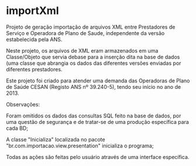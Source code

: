 # importXml

Projeto de geração importação de arquivos XML entre Prestadores de Serviço e Operadora de Plano de Saude, independente da versão estabelecida pela ANS.

Neste projeto, os arquivos de XML eram armazenados em uma Classe/Objeto que servia debase para a inserção dita na base de dados (uma classe que abrangia os dados das diferentes versões enviadas por diferentes prestadores.

Este projeto foi criado para atender uma demanda das Operadoras de Plano de Saúde CESAN (Registo ANS nº 39.240-5), tendo seu início no ano de 2013.

Observações:

Foram omitidos os dados das consultas SQL feito na base de dados, por uma questão de segurança e de tratar-se de uma produção específica para cada BD;

A classe "Inicializa" localizada no pacote "br.com.importacao.view.presentation" inicializa o programa;

Todas as ações são feitas pelo usuário através de uma interface específica.
